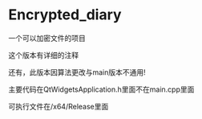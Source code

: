 # Encrypted_diary
一个可以加密文件的项目

这个版本有详细的注释

还有，此版本因算法更改与main版本不通用!

主要代码在QtWidgetsApplication.h里面不在main.cpp里面

可执行文件在/x64/Release里面
